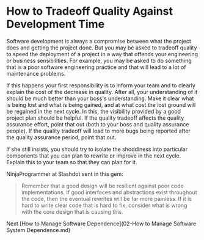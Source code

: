 # How to Tradeoff Quality Against Development Time
[//]: # (Version:1.0.0)
Software development is always a compromise between what the project does and getting the project done. But you may be asked to tradeoff quality to speed the deployment of a project in a way that offends your engineering or business sensibilities. For example, you may be asked to do something that is a poor software engineering practice and that will lead to a lot of maintenance problems.

If this happens your first responsibility is to inform your team and to clearly explain the cost of the decrease in quality. After all, your understanding of it should be much better than your boss's understanding. Make it clear what is being lost and what is being gained, and at what cost the lost ground will be regained in the next cycle. In this, the visibility provided by a good project plan should be helpful. If the quality tradeoff affects the quality assurance effort, point that out (both to your boss and quality assurance people). If the quality tradeoff will lead to more bugs being reported after the quality assurance period, point that out.

If she still insists, you should try to isolate the shoddiness into particular components that you can plan to rewrite or improve in the next cycle. Explain this to your team so that they can plan for it.

NinjaProgrammer at Slashdot sent in this gem:

> Remember that a good design will be resilient against poor code implementations. If good interfaces and abstractions exist throughout the code, then the eventual rewrites will be far more painless. If it is hard to write clear code that is hard to fix, consider what is wrong with the core design that is causing this.

Next [How to Manage Software Dependence](02-How to Manage Software System Dependence.md)
